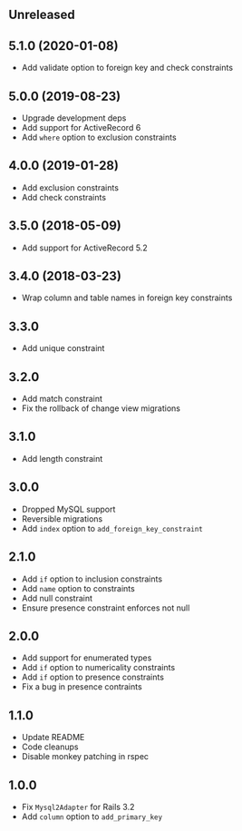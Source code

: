 ## Unreleased

## 5.1.0 (2020-01-08)

* Add validate option to foreign key and check constraints

## 5.0.0 (2019-08-23)

* Upgrade development deps
* Add support for ActiveRecord 6
* Add `where` option to exclusion constraints

## 4.0.0 (2019-01-28)

* Add exclusion constraints
* Add check constraints

## 3.5.0 (2018-05-09)

* Add support for ActiveRecord 5.2

## 3.4.0 (2018-03-23)

* Wrap column and table names in foreign key constraints

## 3.3.0

* Add unique constraint

## 3.2.0

* Add match constraint
* Fix the rollback of change view migrations

## 3.1.0

* Add length constraint

## 3.0.0

* Dropped MySQL support
* Reversible migrations
* Add `index` option to `add_foreign_key_constraint`

## 2.1.0

* Add `if` option to inclusion constraints
* Add `name` option to constraints
* Add null constraint
* Ensure presence constraint enforces not null

## 2.0.0

* Add support for enumerated types
* Add `if` option to numericality constraints
* Add `if` option to presence constraints
* Fix a bug in presence contraints

## 1.1.0

* Update README
* Code cleanups
* Disable monkey patching in rspec

## 1.0.0

* Fix `Mysql2Adapter` for Rails 3.2
* Add `column` option to `add_primary_key`
